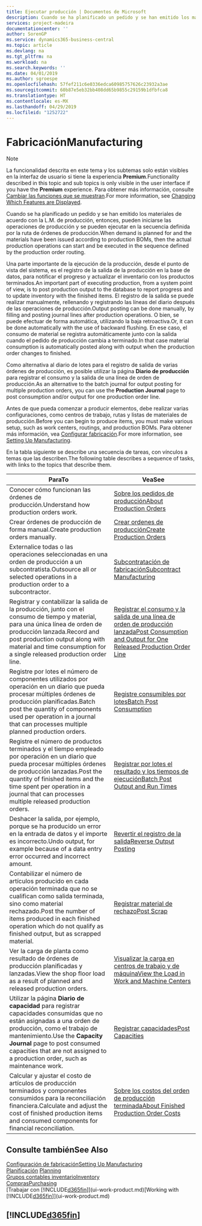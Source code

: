 ```yaml
---
title: Ejecutar producción | Documentos de Microsoft
description: Cuando se ha planificado un pedido y se han emitido los materiales de acuerdo con la L.M. de producción, entonces, pueden iniciarse las operaciones de producción y se pueden ejecutar en la secuencia definida por la ruta de órdenes de producción.
services: project-madeira
documentationcenter: ''
author: SorenGP
ms.service: dynamics365-business-central
ms.topic: article
ms.devlang: na
ms.tgt_pltfrm: na
ms.workload: na
ms.search.keywords: ''
ms.date: 04/01/2019
ms.author: sgroespe
ms.openlocfilehash: 57fef211c6e0336edca60985757626c23932a3ae
ms.sourcegitcommit: 60b87e5eb32bb408dd65b9855c29159b1dfbfca8
ms.translationtype: HT
ms.contentlocale: es-MX
ms.lasthandoff: 04/29/2019
ms.locfileid: "1252722"
---
```

# <a name="manufacturing"></a><span data-ttu-id="4daae-103">Fabricación</span><span class="sxs-lookup"><span data-stu-id="4daae-103">Manufacturing</span></span>
> [!NOTE]
> <span data-ttu-id="4daae-104">La funcionalidad descrita en este tema y los subtemas solo están visibles en la interfaz de usuario si tiene la experiencia **Premium**.</span><span class="sxs-lookup"><span data-stu-id="4daae-104">Functionality described in this topic and sub topics is only visible in the user interface if you have the **Premium** experience.</span></span> <span data-ttu-id="4daae-105">Para obtener más información, consulte [Cambiar las funciones que se muestran](ui-experiences.md).</span><span class="sxs-lookup"><span data-stu-id="4daae-105">For more information, see [Changing Which Features are Displayed](ui-experiences.md).</span></span>

<span data-ttu-id="4daae-106">Cuando se ha planificado un pedido y se han emitido los materiales de acuerdo con la L.M. de producción, entonces, pueden iniciarse las operaciones de producción y se pueden ejecutar en la secuencia definida por la ruta de órdenes de producción.</span><span class="sxs-lookup"><span data-stu-id="4daae-106">When demand is planned for and the materials have been issued according to production BOMs, then the actual production operations can start and be executed in the sequence defined by the production order routing.</span></span>  

<span data-ttu-id="4daae-107">Una parte importante de la ejecución de la producción, desde el punto de vista del sistema, es el registro de la salida de la producción en la base de datos, para notificar el progreso y actualizar el inventario con los productos terminados.</span><span class="sxs-lookup"><span data-stu-id="4daae-107">An important part of executing production, from a system point of view, is to post production output to the database to report progress and to update inventory with the finished items.</span></span> <span data-ttu-id="4daae-108">El registro de la salida se puede realizar manualmente, rellenando y registrando las líneas del diario después de las operaciones de producción.</span><span class="sxs-lookup"><span data-stu-id="4daae-108">Output posting can be done manually, by filling and posting journal lines after production operations.</span></span> <span data-ttu-id="4daae-109">O bien, se puede efectuar de forma automática, utilizando la baja retroactiva.</span><span class="sxs-lookup"><span data-stu-id="4daae-109">Or, it can be done automatically with the use of backward flushing.</span></span> <span data-ttu-id="4daae-110">En ese caso, el consumo de material se registra automáticamente junto con la salida cuando el pedido de producción cambia a terminado.</span><span class="sxs-lookup"><span data-stu-id="4daae-110">In that case material consumption is automatically posted along with output when the production order changes to finished.</span></span>  

<span data-ttu-id="4daae-111">Como alternativa al diario de lotes para el registro de salida de varias órdenes de producción, es posible utilizar la página **Diario de producción** para registrar el consumo y la salida de una línea de orden de producción.</span><span class="sxs-lookup"><span data-stu-id="4daae-111">As an alternative to the batch journal for output posting for multiple production orders, you can use the **Production Journal** page to post consumption and/or output for one production order line.</span></span>

<span data-ttu-id="4daae-112">Antes de que pueda comenzar a producir elementos, debe realizar varias configuraciones, como centros de trabajo, rutas y listas de materiales de producción.</span><span class="sxs-lookup"><span data-stu-id="4daae-112">Before you can begin to produce items, you must make various setup, such as work centers, routings, and production BOMs.</span></span> <span data-ttu-id="4daae-113">Para obtener más información, vea [Configurar fabricación](production-configure-production-processes.md).</span><span class="sxs-lookup"><span data-stu-id="4daae-113">For more information, see [Setting Up Manufacturing](production-configure-production-processes.md).</span></span>

<span data-ttu-id="4daae-114">En la tabla siguiente se describe una secuencia de tareas, con vínculos a temas que las describen.</span><span class="sxs-lookup"><span data-stu-id="4daae-114">The following table describes a sequence of tasks, with links to the topics that describe them.</span></span>   

|<span data-ttu-id="4daae-115">**Para**</span><span class="sxs-lookup"><span data-stu-id="4daae-115">**To**</span></span>|<span data-ttu-id="4daae-116">**Vea**</span><span class="sxs-lookup"><span data-stu-id="4daae-116">**See**</span></span>|  
|------------|-------------|  
|<span data-ttu-id="4daae-117">Conocer cómo funcionan las órdenes de producción.</span><span class="sxs-lookup"><span data-stu-id="4daae-117">Understand how production orders work.</span></span>|[<span data-ttu-id="4daae-118">Sobre los pedidos de producción</span><span class="sxs-lookup"><span data-stu-id="4daae-118">About Production Orders</span></span>](production-about-production-orders.md)|
|<span data-ttu-id="4daae-119">Crear órdenes de producción de forma manual.</span><span class="sxs-lookup"><span data-stu-id="4daae-119">Create production orders manually.</span></span>|[<span data-ttu-id="4daae-120">Crear ordenes de producción</span><span class="sxs-lookup"><span data-stu-id="4daae-120">Create Production Orders</span></span>](production-how-to-create-production-orders.md)|
|<span data-ttu-id="4daae-121">Externalice todas o las operaciones seleccionadas en una orden de producción a un subcontratista.</span><span class="sxs-lookup"><span data-stu-id="4daae-121">Outsource all or selected operations in a production order to a subcontractor.</span></span>|[<span data-ttu-id="4daae-122">Subcontratación de fabricación</span><span class="sxs-lookup"><span data-stu-id="4daae-122">Subcontract Manufacturing</span></span>](production-how-to-subcontract-manufacturing.md)|
|<span data-ttu-id="4daae-123">Registrar y contabilizar la salida de la producción, junto con el consumo de tiempo y material, para una única línea de orden de producción lanzada.</span><span class="sxs-lookup"><span data-stu-id="4daae-123">Record and post production output along with material and time consumption for a single released production order line.</span></span>|[<span data-ttu-id="4daae-124">Registrar el consumo y la salida de una línea de orden de producción lanzada</span><span class="sxs-lookup"><span data-stu-id="4daae-124">Post Consumption and Output for One Released Production Order Line</span></span>](production-how-to-register-consumption-and-output.md)|  
|<span data-ttu-id="4daae-125">Registre por lotes el número de componentes utilizados por operación en un diario que pueda procesar múltiples órdenes de producción planificadas.</span><span class="sxs-lookup"><span data-stu-id="4daae-125">Batch post the quantity of components used per operation in a journal that can processes multiple planned production orders.</span></span>|[<span data-ttu-id="4daae-126">Registre consumibles por lotes</span><span class="sxs-lookup"><span data-stu-id="4daae-126">Batch Post Consumption</span></span>](production-how-to-post-consumption.md)|
|<span data-ttu-id="4daae-127">Registre el número de productos terminados y el tiempo empleado por operación en un diario que pueda procesar múltiples órdenes de producción lanzadas.</span><span class="sxs-lookup"><span data-stu-id="4daae-127">Post the quantity of finished items and the time spent per operation in a journal that can processes multiple released production orders.</span></span>|[<span data-ttu-id="4daae-128">Registrar por lotes el resultado y los tiempos de ejecución</span><span class="sxs-lookup"><span data-stu-id="4daae-128">Batch Post Output and Run Times</span></span>](production-how-to-post-output-quantity.md)|
|<span data-ttu-id="4daae-129">Deshacer la salida, por ejemplo, porque se ha producido un error en la entrada de datos y el importe es incorrecto.</span><span class="sxs-lookup"><span data-stu-id="4daae-129">Undo output, for example because of a data entry error occurred and incorrect amount.</span></span>  |[<span data-ttu-id="4daae-130">Revertir el registro de la salida</span><span class="sxs-lookup"><span data-stu-id="4daae-130">Reverse Output Posting</span></span>](production-how-to-reverse-output-posting.md)|  
|<span data-ttu-id="4daae-131">Contabilizar el número de artículos producido en cada operación terminada que no se cualifican como salida terminada, sino como material rechazado.</span><span class="sxs-lookup"><span data-stu-id="4daae-131">Post the number of items produced in each finished operation which do not qualify as finished output, but as scrapped material.</span></span>|[<span data-ttu-id="4daae-132">Registrar material de rechazo</span><span class="sxs-lookup"><span data-stu-id="4daae-132">Post Scrap</span></span>](production-how-to-post-scrap.md)|
|<span data-ttu-id="4daae-133">Ver la carga de planta como resultado de órdenes de producción planificadas y lanzadas.</span><span class="sxs-lookup"><span data-stu-id="4daae-133">View the shop floor load as a result of planned and released production orders.</span></span>|[<span data-ttu-id="4daae-134">Visualizar la carga en centros de trabajo y de máquina</span><span class="sxs-lookup"><span data-stu-id="4daae-134">View the Load in Work and Machine Centers</span></span>](production-how-to-view-the-load-on-work-centers.md)|      
|<span data-ttu-id="4daae-135">Utilizar la página **Diario de capacidad** para registrar capacidades consumidas que no están asignadas a una orden de producción, como el trabajo de mantenimiento.</span><span class="sxs-lookup"><span data-stu-id="4daae-135">Use the **Capacity Journal** page to post consumed capacities that are not assigned to a production order, such as maintenance work.</span></span>|[<span data-ttu-id="4daae-136">Registrar capacidades</span><span class="sxs-lookup"><span data-stu-id="4daae-136">Post Capacities</span></span>](production-how-to-post-capacities.md)|  
|<span data-ttu-id="4daae-137">Calcular y ajustar el costo de artículos de producción terminados y componentes consumidos para la reconciliación financiera.</span><span class="sxs-lookup"><span data-stu-id="4daae-137">Calculate and adjust the cost of finished production items and consumed components for financial reconciliation.</span></span>|[<span data-ttu-id="4daae-138">Sobre los costos del orden de producción terminada</span><span class="sxs-lookup"><span data-stu-id="4daae-138">About Finished Production Order Costs</span></span>](finance-about-finished-production-order-costs.md)|  

## <a name="see-also"></a><span data-ttu-id="4daae-139">Consulte también</span><span class="sxs-lookup"><span data-stu-id="4daae-139">See Also</span></span>  
[<span data-ttu-id="4daae-140">Configuración de fabricación</span><span class="sxs-lookup"><span data-stu-id="4daae-140">Setting Up Manufacturing</span></span>](production-configure-production-processes.md)  
<span data-ttu-id="4daae-141">[Planificación](production-planning.md)    </span><span class="sxs-lookup"><span data-stu-id="4daae-141">[Planning](production-planning.md)    </span></span>  
[<span data-ttu-id="4daae-142">Grupos contables inventario</span><span class="sxs-lookup"><span data-stu-id="4daae-142">Inventory</span></span>](inventory-manage-inventory.md)  
[<span data-ttu-id="4daae-143">Compras</span><span class="sxs-lookup"><span data-stu-id="4daae-143">Purchasing</span></span>](purchasing-manage-purchasing.md)  
<span data-ttu-id="4daae-144">[Trabajar con [!INCLUDE[d365fin](includes/d365fin_md.md)]](ui-work-product.md)</span><span class="sxs-lookup"><span data-stu-id="4daae-144">[Working with [!INCLUDE[d365fin](includes/d365fin_md.md)]](ui-work-product.md)</span></span>

## [!INCLUDE[d365fin](includes/free_trial_md.md)]  
